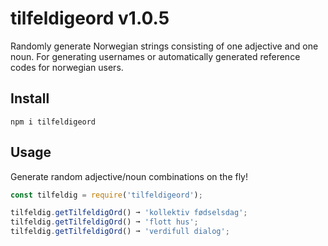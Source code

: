 # tilfeldigeord v1.0.5

Randomly generate Norwegian strings consisting of one adjective and one noun.
For generating usernames or automatically generated reference codes for norwegian users.

## Install

`npm i tilfeldigeord`

## Usage

Generate random adjective/noun combinations on the fly!

```javascript
const tilfeldig = require('tilfeldigeord');

tilfeldig.getTilfeldigOrd() ➞ 'kollektiv fødselsdag';
tilfeldig.getTilfeldigOrd() ➞ 'flott hus';
tilfeldig.getTilfeldigOrd() ➞ 'verdifull dialog';
```
